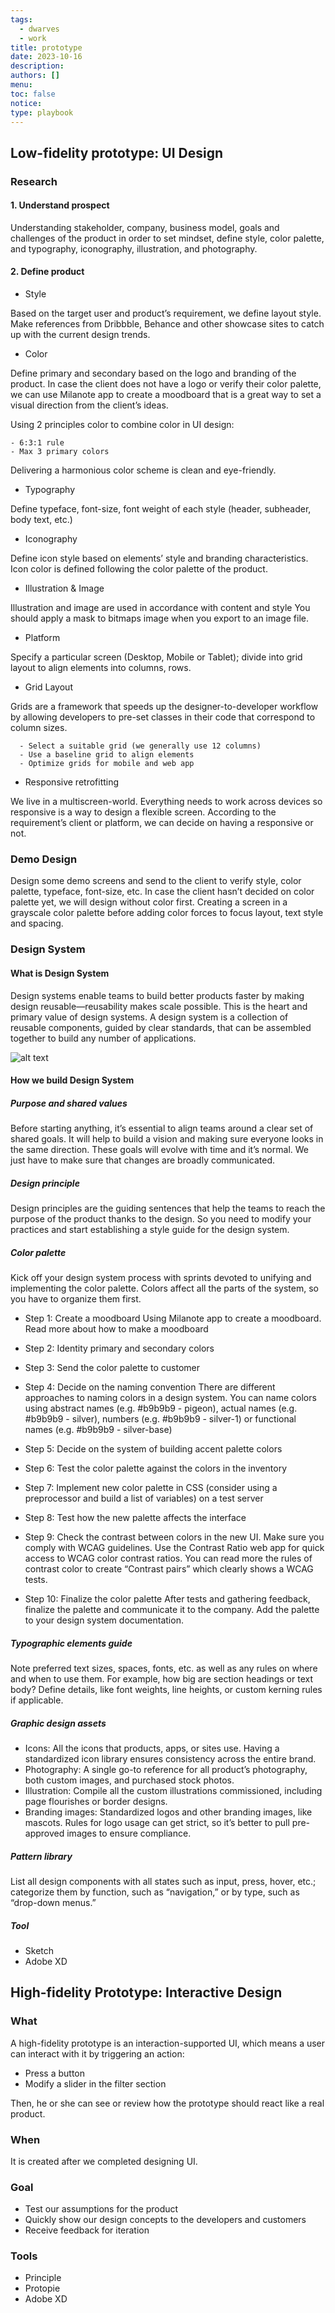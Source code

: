```yaml
---
tags:
  - dwarves
  - work
title: prototype
date: 2023-10-16
description: 
authors: []
menu: 
toc: false
notice: 
type: playbook
---
```

## Low-fidelity prototype: UI Design

### Research

#### 1. Understand prospect

Understanding stakeholder, company, business model, goals and challenges of the product in order to set mindset, define style, color palette, and typography, iconography, illustration, and photography.

#### 2. Define product

* Style

Based on the target user and product’s requirement, we define layout style. Make references from Dribbble, Behance and other showcase sites to catch up with the current design trends.

* Color

Define primary and secondary based on the logo and branding of the product. In case the client does not have a logo or verify their color palette, we can use Milanote app to create a moodboard that is a great way to set a visual direction from the client’s ideas.

Using 2 principles color to combine color in UI design:

    - 6:3:1 rule
    - Max 3 primary colors

Delivering a harmonious color scheme is clean and eye-friendly.

* Typography

Define typeface, font-size, font weight of each style (header, subheader, body text, etc.)

* Iconography

Define icon style based on elements’ style and branding characteristics. Icon color is defined following the color palette of the product.

* Illustration & Image

Illustration and image are used in accordance with content and style
You should apply a mask to bitmaps image when you export to an image file.

* Platform

Specify a particular screen (Desktop, Mobile or Tablet); divide into grid layout to align elements into columns, rows.

* Grid Layout

Grids are a framework that speeds up the designer-to-developer workflow by allowing developers to pre-set classes in their code that correspond to column sizes.

      - Select a suitable grid (we generally use 12 columns)
      - Use a baseline grid to align elements
      - Optimize grids for mobile and web app

* Responsive retrofitting

We live in a multiscreen-world. Everything needs to work across devices so responsive is a way to design a flexible screen. According to the requirement’s client or platform, we can decide on having a responsive or not.

### Demo Design

Design some demo screens and send to the client to verify style, color palette, typeface, font-size, etc. In case the client hasn’t decided on color palette yet, we will design without color first. Creating a screen in a grayscale color palette before adding color forces to focus layout, text style and spacing.

### Design System

#### What is Design System

Design systems enable teams to build better products faster by making design reusable—reusability makes scale possible. This is the heart and primary value of design systems. A design system is a collection of reusable components, guided by clear standards, that can be assembled together to build any number of applications.

![alt text](https://res.cloudinary.com/css-tricks/image/upload/c_scale,w_800,f_auto,q_auto/v1498084743/UXPin1_jkrrmb.png "Design System")

#### How we build Design System

##### Purpose and shared values

Before starting anything, it’s essential to align teams around a clear set of shared goals. It will help to build a vision and making sure everyone looks in the same direction. These goals will evolve with time and it’s normal. We just have to make sure that changes are broadly communicated.

##### Design principle

Design principles are the guiding sentences that help the teams to reach the purpose of the product thanks to the design. So you need to modify your practices and start establishing a style guide for the design system.

##### Color palette

Kick off your design system process with sprints devoted to unifying and implementing the color palette. Colors affect all the parts of the system, so you have to organize them first.

* Step 1: Create a moodboard
Using Milanote app to create a moodboard. Read more about how to make a moodboard
* Step 2: Identity primary and secondary colors
* Step 3: Send the color palette to customer
* Step 4: Decide on the naming convention
There are different approaches to naming colors in a design system. You can name colors using abstract names (e.g. \#b9b9b9 - pigeon), actual names (e.g. \#b9b9b9 - silver), numbers (e.g. \#b9b9b9 - silver-1) or functional names (e.g. \#b9b9b9 - silver-base)

* Step 5: Decide on the system of building accent palette colors
* Step 6: Test the color palette against the colors in the inventory
* Step 7: Implement new color palette in CSS (consider using a preprocessor and build a list of variables) on a test server
* Step 8: Test how the new palette affects the interface
* Step 9: Check the contrast between colors in the new UI. Make sure you comply with WCAG guidelines. 
Use the Contrast Ratio web app for quick access to WCAG color contrast ratios. You can read more the rules of contrast color to create “Contrast pairs” which clearly shows a WCAG tests.

* Step 10: Finalize the color palette
After tests and gathering feedback, finalize the palette and communicate it to the company. Add the palette to your design system documentation.

##### Typographic elements guide

Note preferred text sizes, spaces, fonts, etc. as well as any rules on where and when to use them. For example, how big are section headings or text body? Define details, like font weights, line heights, or custom kerning rules if applicable.

##### Graphic design assets

* Icons: All the icons that products, apps, or sites use. Having a standardized icon library ensures consistency across the entire brand.
* Photography: A single go-to reference for all product’s photography, both custom images, and purchased stock photos.
* Illustration: Compile all the custom illustrations commissioned, including page flourishes or border designs.
* Branding images: Standardized logos and other branding images, like mascots. Rules for logo usage can get strict, so it’s better to pull pre-approved images to ensure compliance.

##### Pattern library

List all design components with all states such as input, press, hover, etc.; categorize them by function, such as “navigation,” or by type, such as “drop-down menus.”

##### Tool

* Sketch
* Adobe XD

## High-fidelity Prototype: Interactive Design

### What

A high-fidelity prototype is an interaction-supported UI, which means a user can interact with it by triggering an action:
* Press a button
* Modify a slider in the filter section

Then, he or she can see or review how the prototype should react like a real product.

### When

It is created after we completed designing UI.

### Goal

* Test our assumptions for the product
* Quickly show our design concepts to the developers and customers
* Receive feedback for iteration

### Tools

* Principle
* Protopie
* Adobe XD
